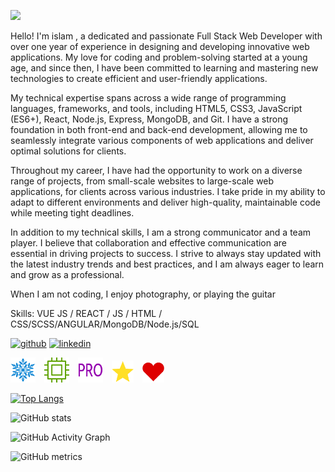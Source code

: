 ![](https://www.scmgalaxy.com/tutorials/wp-content/uploads/2021/09/Full-stack-developer-1.png)

Hello! I'm islam , a dedicated and passionate Full Stack Web Developer with over one year of experience in designing and developing innovative web applications. My love for coding and problem-solving started at a young age, and since then, I have been committed to learning and mastering new technologies to create efficient and user-friendly applications.

My technical expertise spans across a wide range of programming languages, frameworks, and tools, including HTML5, CSS3, JavaScript (ES6+), React, Node.js, Express, MongoDB, and Git. I have a strong foundation in both front-end and back-end development, allowing me to seamlessly integrate various components of web applications and deliver optimal solutions for clients.

Throughout my career, I have had the opportunity to work on a diverse range of projects, from small-scale websites to large-scale web applications, for clients across various industries. I take pride in my ability to adapt to different environments and deliver high-quality, maintainable code while meeting tight deadlines.

In addition to my technical skills, I am a strong communicator and a team player. I believe that collaboration and effective communication are essential in driving projects to success. I strive to always stay updated with the latest industry trends and best practices, and I am always eager to learn and grow as a professional.

When I am not coding, I enjoy photography, or playing the guitar

Skills: VUE JS / REACT / JS / HTML / CSS/SCSS/ANGULAR/MongoDB/Node.js/SQL



[<img src='https://cdn.jsdelivr.net/npm/simple-icons@3.0.1/icons/github.svg' alt='github' height='40'>](https://github.com/islamabm)  [<img src='https://cdn.jsdelivr.net/npm/simple-icons@3.0.1/icons/linkedin.svg' alt='linkedin' height='40'>](https://www.linkedin.com/in/islam-abo-mokh-b8b4a9271/)  

<a href='https://archiveprogram.github.com/'><img src='https://raw.githubusercontent.com/acervenky/animated-github-badges/master/assets/acbadge.gif' width='40' height='40'></a> <a href='https://docs.github.com/en/developers'><img src='https://raw.githubusercontent.com/acervenky/animated-github-badges/master/assets/devbadge.gif' width='40' height='40'></a> <a href='https://github.com/pricing'><img src='https://raw.githubusercontent.com/acervenky/animated-github-badges/master/assets/pro.gif' width='40' height='40'></a> <a href='https://stars.github.com/'><img src='https://raw.githubusercontent.com/acervenky/animated-github-badges/master/assets/starbadge.gif' width='35' height='35'></a> <a href='https://docs.github.com/en/github/supporting-the-open-source-community-with-github-sponsors'><img src='https://raw.githubusercontent.com/acervenky/animated-github-badges/master/assets/sponsorbadge.gif' width='35' height='35'></a> 

[![Top Langs](https://github-readme-stats.vercel.app/api/top-langs/?username=islamabm)](https://github.com/anuraghazra/github-readme-stats)

![GitHub stats](https://github-readme-stats.vercel.app/api?username=islamabm&show_icons=true)  

![GitHub Activity Graph](https://activity-graph.herokuapp.com/graph?username=islamabm)  

![GitHub metrics](https://metrics.lecoq.io/islamabm)  



